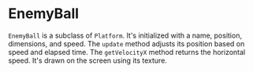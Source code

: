 # EnemyBall

`EnemyBall` is a subclass of `Platform`. It's initialized with a name, position, dimensions, and speed. The `update` method adjusts its position based on speed and elapsed time. The `getVelocityX` method returns the horizontal speed. It's drawn on the screen using its texture.